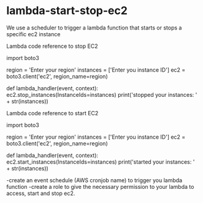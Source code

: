 # lambda-start-stop-ec2
We use a scheduler to trigger a lambda function that starts or stops a specific ec2 instance

Lambda code reference to stop EC2

import boto3

region = 'Enter your region'
instances = ['Enter you instance ID']
ec2 = boto3.client('ec2', region_name=region)

def lambda_handler(event, context):
    ec2.stop_instances(InstanceIds=instances)
    print('stopped your instances: ' + str(instances))

Lambda code reference to start EC2

import boto3

region = 'Enter your region'
instances = ['Enter you instance ID']
ec2 = boto3.client('ec2', region_name=region)

def lambda_handler(event, context):
    ec2.start_instances(InstanceIds=instances)
   print('started your instances: ' + str(instances))

-create an event schedule (AWS cronjob name) to trigger you lambda function
-create a role to give the necessary permission to your lambda to access, start and stop ec2.
